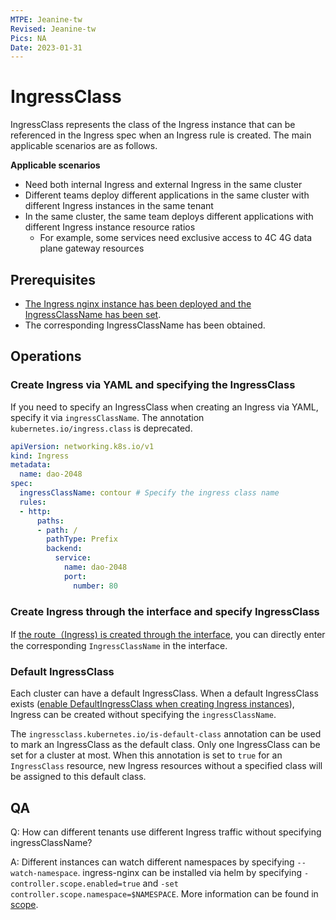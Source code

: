 ```yaml
---
MTPE: Jeanine-tw
Revised: Jeanine-tw
Pics: NA
Date: 2023-01-31
---
```


# IngressClass

IngressClass represents the class of the Ingress instance that can be referenced in the Ingress spec when an Ingress rule is created. The main applicable scenarios are as follows.

**Applicable scenarios**

* Need both internal Ingress and external Ingress in the same cluster
* Different teams deploy different applications in the same cluster with different Ingress instances in the same tenant
* In the same cluster, the same team deploys different applications with different Ingress instance resource ratios
    * For example, some services need exclusive access to 4C 4G data plane gateway resources

## Prerequisites

- [The Ingress nginx instance has been deployed and the IngressClassName has been set](install.md).
- The corresponding IngressClassName has been obtained.

## Operations

### Create Ingress via YAML and specifying the IngressClass

If you need to specify an IngressClass when creating an Ingress via YAML, specify it via `ingressClassName`.
The annotation ``kubernetes.io/ingress.class`` is deprecated.

```yaml
apiVersion: networking.k8s.io/v1
kind: Ingress
metadata:
  name: dao-2048
spec:
  ingressClassName: contour # Specify the ingress class name
  rules:
  - http:
      paths:
      - path: /
        pathType: Prefix
        backend:
          service:
            name: dao-2048
            port:
              number: 80
```

### Create Ingress through the interface and specify IngressClass

If [the route（Ingress) is created through the interface](.../.../.../kpanda/07UserGuide/ServicesandRoutes/CreatingIngress.md), you can directly enter the corresponding `IngressClassName` in the interface.

### Default IngressClass

Each cluster can have a default IngressClass. When a default IngressClass exists ([enable DefaultIngressClass when creating Ingress instances](install.md)), Ingress can be created without specifying the `ingressClassName`.

The `ingressclass.kubernetes.io/is-default-class` annotation can be used to mark an IngressClass as the default class. Only one IngressClass can be set for a cluster at most.
When this annotation is set to `true` for an `IngressClass` resource, new Ingress resources without a specified class will be assigned to this default class.

## QA

Q: How can different tenants use different Ingress traffic without specifying ingressClassName?

A: Different instances can watch different namespaces by specifying `--watch-namespace`.
ingress-nginx can be installed via helm by specifying `-controller.scope.enabled=true` and `-set controller.scope.namespace=$NAMESPACE`.
More information can be found in [scope](https://kubernetes.github.io/ingress-nginx/deploy/#scope).
